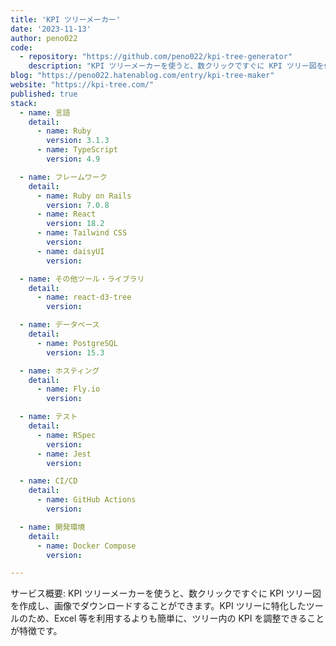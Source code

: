 ```yaml
---
title: 'KPI ツリーメーカー'
date: '2023-11-13'
author: peno022
code: 
  - repository: "https://github.com/peno022/kpi-tree-generator"
    description: "KPI ツリーメーカーを使うと、数クリックですぐに KPI ツリー図を作成し、画像でダウンロードすることができます。"
blog: "https://peno022.hatenablog.com/entry/kpi-tree-maker"
website: "https://kpi-tree.com/"
published: true
stack:
  - name: 言語
    detail: 
      - name: Ruby
        version: 3.1.3
      - name: TypeScript
        version: 4.9

  - name: フレームワーク
    detail:
      - name: Ruby on Rails
        version: 7.0.8
      - name: React
        version: 18.2
      - name: Tailwind CSS
        version: 
      - name: daisyUI
        version: 

  - name: その他ツール・ライブラリ
    detail:
      - name: react-d3-tree
        version: 

  - name: データベース
    detail:
      - name: PostgreSQL
        version: 15.3

  - name: ホスティング
    detail:
      - name: Fly.io
        version: 

  - name: テスト
    detail:
      - name: RSpec
        version: 
      - name: Jest
        version: 

  - name: CI/CD
    detail:
      - name: GitHub Actions
        version: 

  - name: 開発環境
    detail:
      - name: Docker Compose
        version: 

---
```


サービス概要: KPI ツリーメーカーを使うと、数クリックですぐに KPI ツリー図を作成し、画像でダウンロードすることができます。KPI ツリーに特化したツールのため、Excel 等を利用するよりも簡単に、ツリー内の KPI を調整できることが特徴です。

